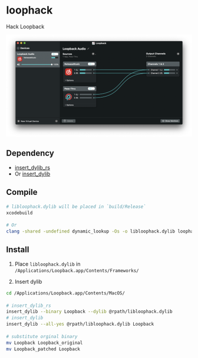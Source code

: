 # loophack
Hack Loopback

![screenshot](screenshot.png)

## Dependency
- [insert_dylib_rs](https://github.com/BlueCocoa/insert_dylib_rs)
- Or [insert_dylib](https://github.com/Tyilo/insert_dylib)

## Compile
```bash
# libloophack.dylib will be placed in `build/Release`
xcodebuild

# Or
clang -shared -undefined dynamic_lookup -Os -o libloophack.dylib loophack/loophack.mm
```

## Install
1. Place `libloophack.dylib` in `/Applications/Loopback.app/Contents/Frameworks/`

2. Insert dylib
```bash
cd /Applications/Loopback.app/Contents/MacOS/

# insert_dylib_rs
insert_dylib --binary Loopback --dylib @rpath/libloophack.dylib
# insert_dylib
insert_dylib --all-yes @rpath/libloophack.dylib Loopback

# substitute orginal binary
mv Loopback Loopback_original
mv Loopback_patched Loopback
```
